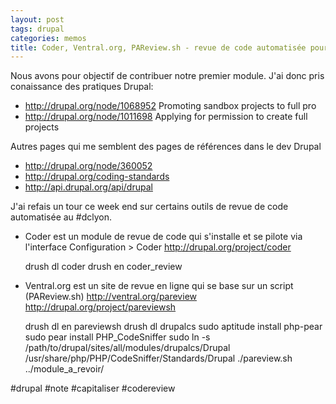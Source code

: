 ```yaml
---
layout: post
tags: drupal
categories: memos
title: Coder, Ventral.org, PAReview.sh - revue de code automatisée pour Drupal
---
```


Nous avons pour objectif de contribuer notre premier module. J'ai donc pris conaissance des pratiques Drupal:
- http://drupal.org/node/1068952 Promoting sandbox projects to full pro
- http://drupal.org/node/1011698 Applying for permission to create full projects

Autres pages qui me semblent des pages de références dans le dev Drupal
- http://drupal.org/node/360052
- http://drupal.org/coding-standards
- http://api.drupal.org/api/drupal

J'ai refais un tour ce week end sur certains outils de revue de code automatisée au #dclyon.

- Coder est un module de revue de code qui s'installe et se pilote via l'interface Configuration > Coder
http://drupal.org/project/coder

  drush dl coder
  drush en coder_review

- Ventral.org est un site de revue en ligne qui se base sur un script (PAReview.sh) 
http://ventral.org/pareview
http://drupal.org/project/pareviewsh

   drush dl en pareviewsh
   drush dl drupalcs
   sudo aptitude install php-pear
   sudo pear install PHP_CodeSniffer
   sudo ln -s /path/to/drupal/sites/all/modules/drupalcs/Drupal /usr/share/php/PHP/CodeSniffer/Standards/Drupal
   ./pareview.sh ../module_a_revoir/

#drupal #note #capitaliser #codereview
